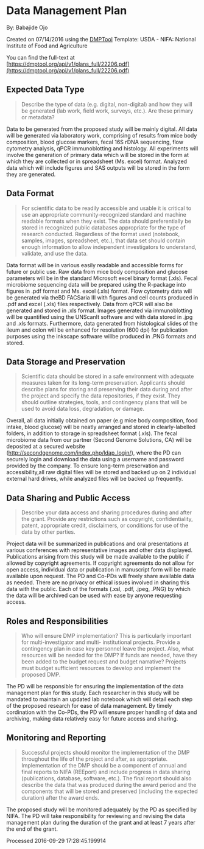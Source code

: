 # Data Management Plan

By: Babajide Ojo

Created on 07/14/2016 using the [DMPTool](https://dmp.cdlib.org/) Template: USDA - NIFA: National Institute of Food and Agriculture

You can find the full-text at [https://dmptool.org/api/v1/plans_full/22206.pdf](https://dmptool.org/api/v1/plans_full/22206.pdf) 

## Expected Data Type

> Describe the type of data (e.g. digital, non-digital) and how they will be generated (lab work, field work, surveys, etc.). Are these primary or metadata?

Data to be generated from the proposed study will be mainly digital. All data will be generated via laboratory work, comprising of results from mice body composition, blood glucose markers, fecal 16S rDNA sequencing, flow cytometry analysis, qPCR immunoblotting and histology. All experiments will involve the generation of primary data which will be stored in the form at which they are collected or in spreadsheet (Ms. excel) format. Analyzed data which will include figures and SAS outputs will be stored in the form they are generated.




## Data Format

> For scientific data to be readily accessible and usable it is critical to use an appropriate community-recognized standard and machine readable formats when they exist. The data should preferentially be stored in recognized public databases appropriate for the type of research conducted. Regardless of the format used (notebook, samples, images, spreadsheet, etc.), that data set should contain enough information to allow independent investigators to understand, validate, and use the data.

Data format will be in various easily readable and accessible forms for future or public use. Raw data from mice body composition and glucose parameters will be in the standard Microsoft excel binary format (.xls). Fecal microbiome sequencing data will be prepared using the R-package into figures in .pdf format and Ms. excel (.xls) format. Flow cytometry data will be generated via theBD FACSaria III with figures and cell counts produced in .pdf and excel (.xls) files respectively. Data from qPCR will also be generated and stored in .xls format. Images generated via immunoblotting will be quantified using the UNScanIt software and with data stored in .jpg and .xls formats. Furthermore, data generated from histological slides of the ileum and colon will be enhanced for resolution (600 dpi) for publication purposes using the inkscape software willbe produced in .PNG formats and stored. 


## Data Storage and Preservation

> Scientific data should be stored in a safe environment with adequate measures taken for its long-term preservation. Applicants should describe plans for storing and preserving their data during and after the project and specify the data repositories, if they exist. They should outline strategies, tools, and contingency plans that will be used to avoid data loss, degradation, or damage.

Overall, all data initially obtained on paper (e.g mice body composition, food intake, blood glucose) will be neatly arranged and stored in clearly-labelled folders, in addition to storage in spreadsheet format (.xls). The fecal microbiome data from our partner (Second Genome Solutions, CA) will be deposited at a secured website (http://secondgenome.com/index.php/ldap_login/), where the PD can securely login and download the data using a username and password provided by the company. To ensure long-term preservation and accessibility,all raw digital files will be stored and backed up on 2 individual external hard drives, while analyzed files will be backed up frequently.


## Data Sharing and Public Access

> Describe your data access and sharing procedures during and after the grant. Provide any restrictions such as copyright, confidentiality, patent, appropriate credit, disclaimers, or conditions for use of the data by other parties.

Project data will be summarized in publications and oral presentations at various conferences with representative images and other data displayed. Publications arising from this study will be made available to the public if allowed by copyright agreements. If copyright agreements do not allow for open access, individual data or publication in manuscript form will be made available upon request. The PD and Co-PDs will freely share available data as needed. There are no privacy or ethical issues involved in sharing this data with the public. Each of the formats (.xsl, .pdf, .jpeg, .PNG) by which the data will be archived can be used with ease by anyone requesting access.


## Roles and Responsibilities

> Who will ensure DMP implementation? This is particularly important for multi-investigator and multi- institutional projects. Provide a contingency plan in case key personnel leave the project. Also, what resources will be needed for the DMP? If funds are needed, have they been added to the budget request and budget narrative? Projects must budget sufficient resources to develop and implement the proposed DMP.

The PD will be responsible for ensuring the implementation of the data management plan for this study. Each researcher in this study will be mandated to maintain an updated lab notebook which will detail each step of the proposed research for ease of data management. By timely cordination with the Co-PDs, the PD will ensure proper handling of data and archiving, making data relatively easy for future access and sharing.


## Monitoring and Reporting

> Successful projects should monitor the implementation of the DMP throughout the life of the project and after, as appropriate. Implementation of the DMP should be a component of annual and final reports to NIFA (REEport) and include progress in data sharing (publications, database, software, etc.). The final report should also describe the data that was produced during the award period and the components that will be stored and preserved (including the expected duration) after the award ends.

The proposed study will be monitored adequately by the PD as specified by NIFA. The PD will take responsibility for reviewing and revising the data management plan during the duration of the grant and at least 7 years after the end of the grant.


Processed 2016-09-29 17:28:45.199914
